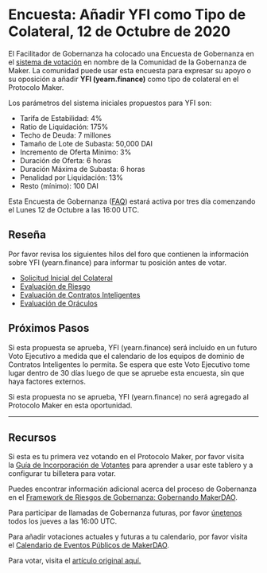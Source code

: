 # Encuesta: Añadir YFI como Tipo de Colateral, 12 de Octubre de 2020

El Facilitador de Gobernanza ha colocado una Encuesta de Gobernanza en el [sistema de votación](https://vote.makerdao.com/polling) en nombre de la Comunidad de la Gobernanza de Maker. La comunidad puede usar esta encuesta para expresar su apoyo o su oposición a añadir **YFI (yearn.finance)** como tipo de colateral en el Protocolo Maker.

Los parámetros del sistema iniciales propuestos para YFI son:

- Tarifa de Estabilidad: 4%
- Ratio de Liquidación: 175%
- Techo de Deuda: 7 millones
- Tamaño de Lote de Subasta: 50,000 DAI
- Incremento de Oferta Mínimo: 3%
- Duración de Oferta: 6 horas
- Duración Máxima de Subasta: 6 horas
- Penalidad por Liquidación: 13%
- Resto (mínimo): 100 DAI

Esta Encuesta de Gobernanza ([FAQ](https://community-development.makerdao.com/makerdao-mcd-faqs/faqs#governance)) estará activa por tres día comenzando el Lunes 12 de Octubre a las 16:00 UTC.

## **Reseña**

Por favor revisa los siguientes hilos del foro que contienen la información sobre YFI (yearn.finance) para informar tu posición antes de votar.

- [Solicitud Inicial del Colateral](https://forum.makerdao.com/t/yfi-mip6-collateral-onboarding-yearn/3815)
- [Evaluación de Riesgo](https://forum.makerdao.com/t/yfi-collateral-onboarding-risk-evaluation/4575)
- [Evaluación de Contratos Inteligentes](https://forum.makerdao.com/t/yfi-erc20-token-smart-contract-technical-assessment/4626)
- [Evaluación de Oráculos](https://forum.makerdao.com/t/mip10c3-sp10-proposal-yfiusd-oracle-collateral-onboarding-oracle-assessment/4220)

## **Próximos Pasos**

Si esta propuesta se aprueba, YFI (yearn.finance) será incluido en un futuro Voto Ejecutivo a medida que el calendario de los equipos de dominio de Contratos Inteligentes lo permita. Se espera que este Voto Ejecutivo tome lugar dentro de 30 días luego de que se apruebe esta encuesta, sin que haya factores externos.

Si esta propuesta no se aprueba, YFI (yearn.finance) no será agregado al Protocolo Maker en esta oportunidad.

---

## **Recursos**

Si esta es tu primera vez votando en el Protocolo Maker, por favor visita la [Guía de Incorporación de Votantes](https://community-development.makerdao.com/onboarding/voter-onboarding) para aprender a usar este tablero y a configurar tu billetera para votar.

Puedes encontrar información adicional acerca del proceso de Gobernanza en el [Framework de Riesgos de Gobernanza: Gobernando MakerDAO](https://community-development.makerdao.com/governance/governance-risk-framework).

Para participar de llamadas de Gobernanza futuras, por favor [únetenos](https://community-development.makerdao.com/governance/governance-and-risk-meetings) todos los jueves a las 16:00 UTC.

Para añadir votaciones actuales y futuras a tu calendario, por favor visita el [Calendario de Eventos Públicos de MakerDAO](https://calendar.google.com/calendar/embed?src=makerdao.com_3efhm2ghipksegl009ktniomdk%40group.calendar.google.com&ctz=America%2FLos_Angeles).

Para votar, visita el [artículo original aquí.](https://github.com/makerdao/community/blob/master/governance/polls/Proposal%20-%20Add%20YFI%20as%20a%20Collateral%20Type%20-%20October%2012,%202020.md)
